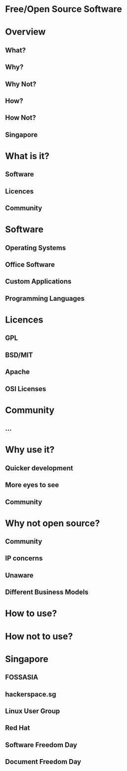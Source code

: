 # Free/Open Source Software

# Overview

## What?
## Why?
## Why Not?
## How?
## How Not?
## Singapore

# What is it?

## Software
## Licences
## Community

# Software

## Operating Systems
## Office Software
## Custom Applications
## Programming Languages

# Licences

## GPL
## BSD/MIT
## Apache
## OSI Licenses

# Community

## ...

# Why use it?

## Quicker development
## More eyes to see
## Community

# Why not open source?

## Community
## IP concerns
## Unaware
## Different Business Models

# How to use?

# How not to use?

# Singapore

## FOSSASIA
## hackerspace.sg
## Linux User Group
## Red Hat
## Software Freedom Day
## Document Freedom Day
